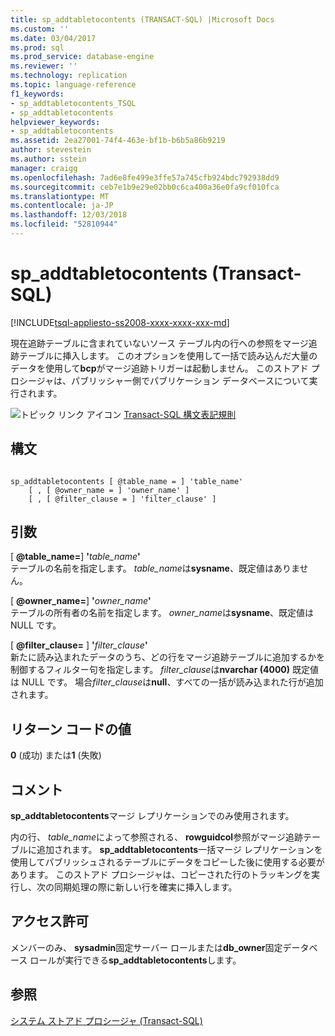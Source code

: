 ```yaml
---
title: sp_addtabletocontents (TRANSACT-SQL) |Microsoft Docs
ms.custom: ''
ms.date: 03/04/2017
ms.prod: sql
ms.prod_service: database-engine
ms.reviewer: ''
ms.technology: replication
ms.topic: language-reference
f1_keywords:
- sp_addtabletocontents_TSQL
- sp_addtabletocontents
helpviewer_keywords:
- sp_addtabletocontents
ms.assetid: 2ea27001-74f4-463e-bf1b-b6b5a86b9219
author: stevestein
ms.author: sstein
manager: craigg
ms.openlocfilehash: 7ad6e8fe499e3ffe57a745cfb924bdc792938dd9
ms.sourcegitcommit: ceb7e1b9e29e02bb0c6ca400a36e0fa9cf010fca
ms.translationtype: MT
ms.contentlocale: ja-JP
ms.lasthandoff: 12/03/2018
ms.locfileid: "52810944"
---
```

# <a name="spaddtabletocontents-transact-sql"></a>sp_addtabletocontents (Transact-SQL)
[!INCLUDE[tsql-appliesto-ss2008-xxxx-xxxx-xxx-md](../../includes/tsql-appliesto-ss2008-xxxx-xxxx-xxx-md.md)]

  現在追跡テーブルに含まれていないソース テーブル内の行への参照をマージ追跡テーブルに挿入します。 このオプションを使用して一括で読み込んだ大量のデータを使用して**bcp**がマージ追跡トリガーは起動しません。 このストアド プロシージャは、パブリッシャー側でパブリケーション データベースについて実行されます。  
  
 ![トピック リンク アイコン](../../database-engine/configure-windows/media/topic-link.gif "トピック リンク アイコン") [Transact-SQL 構文表記規則](../../t-sql/language-elements/transact-sql-syntax-conventions-transact-sql.md)  
  
## <a name="syntax"></a>構文  
  
```  
  
sp_addtabletocontents [ @table_name = ] 'table_name'  
    [ , [ @owner_name = ] 'owner_name' ]  
    [ , [ @filter_clause = ] 'filter_clause' ]  
```  
  
## <a name="arguments"></a>引数  
 [  **@table_name=**] **'**_table_name_**'**  
 テーブルの名前を指定します。 *table_name*は**sysname**、既定値はありません。  
  
 [  **@owner_name=**] **'**_owner_name_**'**  
 テーブルの所有者の名前を指定します。 *owner_name*は**sysname**、既定値は NULL です。  
  
 [  **@filter_clause=** ] **'**_filter_clause_**'**  
 新たに読み込まれたデータのうち、どの行をマージ追跡テーブルに追加するかを制御するフィルター句を指定します。 *filter_clause*は**nvarchar (4000)** 既定値は NULL です。 場合*filter_clause*は**null**、すべての一括が読み込まれた行が追加されます。  
  
## <a name="return-code-values"></a>リターン コードの値  
 **0** (成功) または**1** (失敗)  
  
## <a name="remarks"></a>コメント  
 **sp_addtabletocontents**マージ レプリケーションでのみ使用されます。  
  
 内の行、 *table_name*によって参照される、 **rowguidcol**参照がマージ追跡テーブルに追加されます。 **sp_addtabletocontents**一括マージ レプリケーションを使用してパブリッシュされるテーブルにデータをコピーした後に使用する必要があります。 このストアド プロシージャは、コピーされた行のトラッキングを実行し、次の同期処理の際に新しい行を確実に挿入します。  
  
## <a name="permissions"></a>アクセス許可  
 メンバーのみ、 **sysadmin**固定サーバー ロールまたは**db_owner**固定データベース ロールが実行できる**sp_addtabletocontents**します。  
  
## <a name="see-also"></a>参照  
 [システム ストアド プロシージャ &#40;Transact-SQL&#41;](../../relational-databases/system-stored-procedures/system-stored-procedures-transact-sql.md)  
  
  
